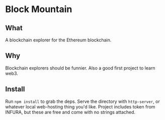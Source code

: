 # Block Mountain

## What
A blockchain explorer for the Ethereum blockchain.


## Why
Blockchain explorers should be funnier. Also a good first project to learn web3.


## Install
Run `npm install` to grab the deps. Serve the directory with `http-server`, or whatever local web-hosting thing you'd like.
Project includes token from INFURA, but these are free and come with no strings attached.